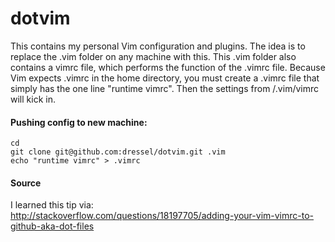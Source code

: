 # dotvim

This contains my personal Vim configuration and plugins. The idea is to replace the .vim folder on any machine with this. This .vim folder also contains a vimrc file, which performs the function of the .vimrc file. Because Vim expects .vimrc in the home directory, you must create a .vimrc file that simply has the one line "runtime vimrc". Then the settings from /.vim/vimrc will kick in.

#### Pushing config to new machine:

```
cd
git clone git@github.com:dressel/dotvim.git .vim
echo "runtime vimrc" > .vimrc
```
#### Source

I learned this tip via:<br>
http://stackoverflow.com/questions/18197705/adding-your-vim-vimrc-to-github-aka-dot-files
